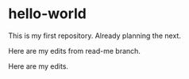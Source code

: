 # hello-world
This is my first repository. Already planning the next.


Here are my edits from read-me branch.

Here are my edits.


